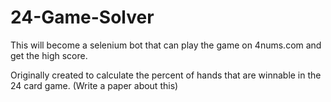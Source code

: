 # 24-Game-Solver
This will become a selenium bot that can play the game on 4nums.com and get the high score. 

Originally created to calculate the percent of hands that are winnable in the 24 card game. (Write a paper about this)
